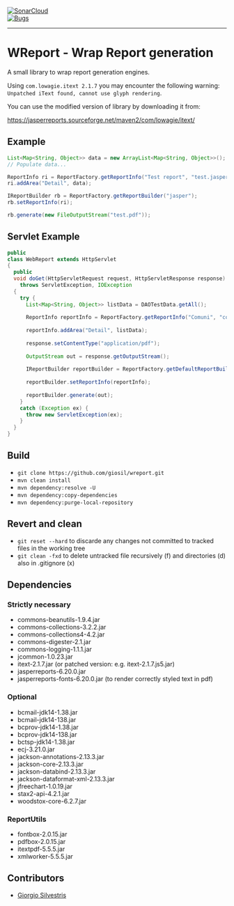 [![SonarCloud](https://sonarcloud.io/images/project_badges/sonarcloud-black.svg)](https://sonarcloud.io/summary/new_code?id=giosil_wreport)
<br/>
[![Bugs](https://sonarcloud.io/api/project_badges/measure?project=giosil_wreport&metric=bugs)](https://sonarcloud.io/summary/new_code?id=giosil_wreport)

---

# WReport - Wrap Report generation

A small library to wrap report generation engines.

Using `com.lowagie.itext 2.1.7` you may encounter the following warning: `Unpatched iText found, cannot use glyph rendering`.

You can use the modified version of library by downloading it from:

https://jasperreports.sourceforge.net/maven2/com/lowagie/itext/

## Example

```java
List<Map<String, Object>> data = new ArrayList<Map<String, Object>>();
// Populate data...

ReportInfo ri = ReportFactory.getReportInfo("Test report", "test.jasper");
ri.addArea("Detail", data);

IReportBuilder rb = ReportFactory.getReportBuilder("jasper");
rb.setReportInfo(ri);

rb.generate(new FileOutputStream("test.pdf"));
```

## Servlet Example
```java
public 
class WebReport extends HttpServlet
{
  public 
  void doGet(HttpServletRequest request, HttpServletResponse response) 
    throws ServletException, IOException 
  {
    try {
      List<Map<String, Object>> listData = DAOTestData.getAll();
      
      ReportInfo reportInfo = ReportFactory.getReportInfo("Comuni", "comuni.jasper");
      
      reportInfo.addArea("Detail", listData);
      
      response.setContentType("application/pdf");
      
      OutputStream out = response.getOutputStream();
      
      IReportBuilder reportBuilder = ReportFactory.getDefaultReportBuilder();
      
      reportBuilder.setReportInfo(reportInfo);
      
      reportBuilder.generate(out);
    } 
    catch (Exception ex) {
      throw new ServletException(ex);
    }
  }
}
```

## Build

- `git clone https://github.com/giosil/wreport.git`
- `mvn clean install`
- `mvn dependency:resolve -U`
- `mvn dependency:copy-dependencies`
- `mvn dependency:purge-local-repository`

## Revert and clean 

- `git reset --hard` to discarde any changes not committed to tracked files in the working tree
- `git clean -fxd` to delete untracked file recursively (f) and directories (d) also in .gitignore (x)

## Dependencies

### Strictly necessary

- commons-beanutils-1.9.4.jar
- commons-collections-3.2.2.jar
- commons-collections4-4.2.jar
- commons-digester-2.1.jar
- commons-logging-1.1.1.jar
- jcommon-1.0.23.jar
- itext-2.1.7.jar (or patched version: e.g. itext-2.1.7.js5.jar)
- jasperreports-6.20.0.jar
- jasperreports-fonts-6.20.0.jar (to render correctly styled text in pdf)

### Optional

- bcmail-jdk14-1.38.jar
- bcmail-jdk14-138.jar
- bcprov-jdk14-1.38.jar
- bcprov-jdk14-138.jar
- bctsp-jdk14-1.38.jar
- ecj-3.21.0.jar
- jackson-annotations-2.13.3.jar
- jackson-core-2.13.3.jar
- jackson-databind-2.13.3.jar
- jackson-dataformat-xml-2.13.3.jar
- jfreechart-1.0.19.jar
- stax2-api-4.2.1.jar
- woodstox-core-6.2.7.jar

### ReportUtils

- fontbox-2.0.15.jar
- pdfbox-2.0.15.jar
- itextpdf-5.5.5.jar
- xmlworker-5.5.5.jar

## Contributors

* [Giorgio Silvestris](https://github.com/giosil)
